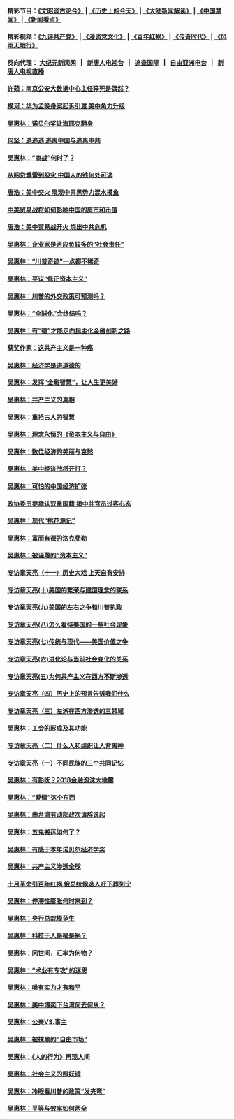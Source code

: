 #### 精彩节目：[《文昭谈古论今》](http://155.138.205.71/wenzhao) | [《历史上的今天》](http://155.138.205.71/today-in-history) | [《大陆新闻解读》](http://155.138.205.71/ntdtv-comedy) | [《中国禁闻》](http://155.138.205.71/ntdtv-news) | [《新闻看点》](http://155.138.205.71/news-insight) 

 #### 精彩视频：[《九评共产党》](http://155.138.205.71:10000/videos/jiuping) | [《漫谈党文化》](http://155.138.205.71:10000/videos/mtdwh) | [《百年红祸》](http://155.138.205.71:10000/videos/bnhh) | [《传奇时代》](http://155.138.205.71:10000/videos/legend) | [《风雨天地行》](http://155.138.205.71:10000/videos/fytdx) 

 #### 反向代理： [大纪元新闻网](http://155.138.205.71:10080/) &nbsp;&nbsp;|&nbsp;&nbsp; [新唐人电视台](http://155.138.205.71:8000/) &nbsp;&nbsp;|&nbsp;&nbsp; [追查国际](http://155.138.205.71:10010/) &nbsp;&nbsp;|&nbsp;&nbsp; [自由亚洲电台](http://155.138.205.71:9800/) &nbsp;&nbsp;|&nbsp;&nbsp; [新唐人电视直播](http://155.138.205.71/) 

#### [许茹：南京公安大数据中心主任猝死是偶然？](../pages/nsc423/n11064744.md?t=02250637) 

#### [横河：华为孟晚舟案起诉引渡 美中角力升级](../pages/nsc423/n11027230.md?t=02250637) 

#### [吴惠林：诺贝尔奖让海耶克翻身](../pages/nsc423/n10890049.md?t=02250637) 

#### [何坚：逃逃逃 逃离中国与逃离中共](../pages/nsc423/n10592891.md?t=02250637) 

#### [吴惠林：“商战”何时了？](../pages/nsc423/n10573558.md?t=02250637) 

#### [从网贷爆雷到股灾 中国人的钱何处可逃](../pages/nsc423/n10572800.md?t=02250637) 

#### [唐浩：美中交火 隐现中共黑势力混水摸鱼](../pages/nsc423/n10544040.md?t=02250637) 

#### [中美贸易战将如何影响中国的房市和币值](../pages/nsc423/n10543697.md?t=02250637) 

#### [唐浩：美中贸易战开火 烧出中共危机](../pages/nsc423/n10540126.md?t=02250637) 

#### [吴惠林：企业家是否应负较多的“社会责任”](../pages/nsc423/n10535022.md?t=02250637) 

#### [吴惠林：“川普奇迹”一点都不稀奇](../pages/nsc423/n10512808.md?t=02250637) 

#### [吴惠林：平议“修正资本主义”](../pages/nsc423/n10495724.md?t=02250637) 

#### [吴惠林：川普的外交政策可预测吗？](../pages/nsc423/n10462387.md?t=02250637) 

#### [吴惠林：“全球化”会终结吗？](../pages/nsc423/n10452838.md?t=02250637) 

#### [吴惠林：有“德”才能走向民主化金融创新之路](../pages/nsc423/n10432292.md?t=02250637) 

#### [获奖作家：这共产主义是一种癌](../pages/nsc423/n10431541.md?t=02250637) 

#### [吴惠林：经济学是讲道德的](../pages/nsc423/n10398014.md?t=02250637) 

#### [吴惠林：发挥“金融智慧”，让人生更美好](../pages/nsc423/n10375019.md?t=02250637) 

#### [吴惠林：共产主义的真相](../pages/nsc423/n10351394.md?t=02250637) 

#### [吴惠林：重拾古人的智慧](../pages/nsc423/n10337691.md?t=02250637) 

#### [吴惠林：理念永恒的《资本主义与自由》](../pages/nsc423/n10316274.md?t=02250637) 

#### [吴惠林：数位经济的美丽与哀愁](../pages/nsc423/n10292946.md?t=02250637) 

#### [吴惠林：美中经济战将开打？](../pages/nsc423/n10258825.md?t=02250637) 

#### [吴惠林：可怕的中国经济扩张](../pages/nsc423/n10219147.md?t=02250637) 

#### [政协委员提承认双重国籍 揭中共官员过客心态](../pages/nsc423/n10208809.md?t=02250637) 

#### [吴惠林：现代“桃花源记”](../pages/nsc423/n10185234.md?t=02250637) 

#### [吴惠林：富而有德的洛克斐勒](../pages/nsc423/n10142264.md?t=02250637) 

#### [吴惠林：被诬蔑的“资本主义”](../pages/nsc423/n10124816.md?t=02250637) 

#### [专访章天亮（十一）历史大戏 上天自有安排](../pages/nsc423/n10094905.md?t=02250637) 

#### [专访章天亮(十)美国的繁荣与建国理念的联系](../pages/nsc423/n10094899.md?t=02250637) 

#### [专访章天亮(九)美国的左右之争和川普执政](../pages/nsc423/n10094889.md?t=02250637) 

#### [专访章天亮(八)怎么看待美国的一些社会现象](../pages/nsc423/n10094857.md?t=02250637) 

#### [专访章天亮(七)传统与现代——美国价值之争](../pages/nsc423/n10093140.md?t=02250637) 

#### [专访章天亮(六)进化论与当前社会变化的关系](../pages/nsc423/n10092036.md?t=02250637) 

#### [专访章天亮(五)为何共产主义在西方不断渗透](../pages/nsc423/n10083620.md?t=02250637) 

#### [专访章天亮（四）历史上的预言告诉我们什么](../pages/nsc423/n10083606.md?t=02250637) 

#### [专访章天亮（三）左派在西方渗透的三领域](../pages/nsc423/n10081115.md?t=02250637) 

#### [吴惠林：工会的形成及其功能](../pages/nsc423/n10080633.md?t=02250637) 

#### [专访章天亮（二）什么人和组织让人背离神](../pages/nsc423/n10076637.md?t=02250637) 

#### [专访章天亮（一）不同民族的三个共同记忆](../pages/nsc423/n10074188.md?t=02250637) 

#### [吴惠林：有影呒？2018金融泡沫大地震](../pages/nsc423/n10040534.md?t=02250637) 

#### [吴惠林：“爱情”这个东西](../pages/nsc423/n10019423.md?t=02250637) 

#### [吴惠林：由台湾劳动部政次请辞说起](../pages/nsc423/n9979679.md?t=02250637) 

#### [吴惠林：五鬼搬运如何了？](../pages/nsc423/n9925338.md?t=02250637) 

#### [吴惠林：有感于本年诺贝尔经济学奖](../pages/nsc423/n9871883.md?t=02250637) 

#### [吴惠林：共产主义渗透全球](../pages/nsc423/n9812748.md?t=02250637) 

#### [十月革命引百年红祸 俄总统候选人吁下葬列宁](../pages/nsc423/n9810182.md?t=02250637) 

#### [吴惠林：停滞性膨胀何时来到？](../pages/nsc423/n9764136.md?t=02250637) 

#### [吴惠林：央行总裁模范生](../pages/nsc423/n9728134.md?t=02250637) 

#### [吴惠林：科技于人是福是祸？](../pages/nsc423/n9672982.md?t=02250637) 

#### [吴惠林：问世间，汇率为何物？](../pages/nsc423/n9621788.md?t=02250637) 

#### [吴惠林：“术业有专攻”的迷思](../pages/nsc423/n9580363.md?t=02250637) 

#### [吴惠林：唯有实力才有和平](../pages/nsc423/n9529599.md?t=02250637) 

#### [吴惠林：美中博奕下台湾何去何从？](../pages/nsc423/n9483598.md?t=02250637) 

#### [吴惠林：公亲VS.事主](../pages/nsc423/n9425637.md?t=02250637) 

#### [吴惠林：被抹黑的“自由市场”](../pages/nsc423/n9351545.md?t=02250637) 

#### [吴惠林：《人的行为》再现人间](../pages/nsc423/n9296339.md?t=02250637) 

#### [吴惠林：社会主义的照妖镜](../pages/nsc423/n9243460.md?t=02250637) 

#### [吴惠林：冷眼看川普的政策“发夹弯”](../pages/nsc423/n9120684.md?t=02250637) 

#### [吴惠林：平等与效率如何两全](../pages/nsc423/n9075430.md?t=02250637) 

